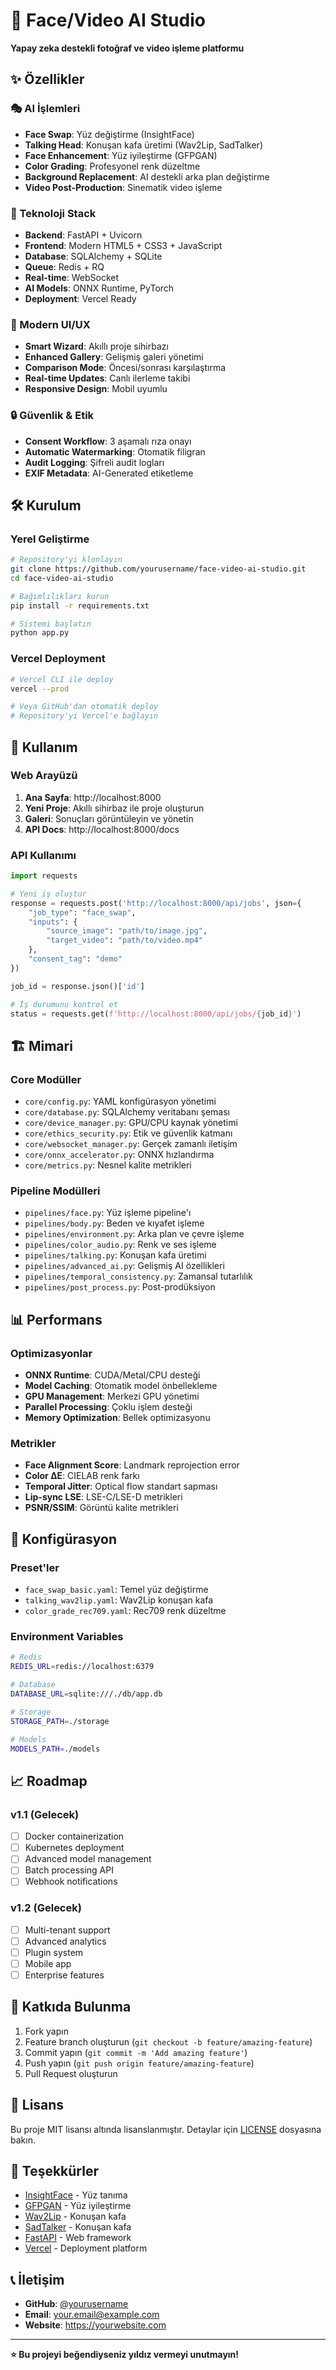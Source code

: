 # 🎯 Face/Video AI Studio

**Yapay zeka destekli fotoğraf ve video işleme platformu**

## ✨ Özellikler

### 🎭 AI İşlemleri
- **Face Swap**: Yüz değiştirme (InsightFace)
- **Talking Head**: Konuşan kafa üretimi (Wav2Lip, SadTalker)
- **Face Enhancement**: Yüz iyileştirme (GFPGAN)
- **Color Grading**: Profesyonel renk düzeltme
- **Background Replacement**: AI destekli arka plan değiştirme
- **Video Post-Production**: Sinematik video işleme

### 🚀 Teknoloji Stack
- **Backend**: FastAPI + Uvicorn
- **Frontend**: Modern HTML5 + CSS3 + JavaScript
- **Database**: SQLAlchemy + SQLite
- **Queue**: Redis + RQ
- **Real-time**: WebSocket
- **AI Models**: ONNX Runtime, PyTorch
- **Deployment**: Vercel Ready

### 🎨 Modern UI/UX
- **Smart Wizard**: Akıllı proje sihirbazı
- **Enhanced Gallery**: Gelişmiş galeri yönetimi
- **Comparison Mode**: Öncesi/sonrası karşılaştırma
- **Real-time Updates**: Canlı ilerleme takibi
- **Responsive Design**: Mobil uyumlu

### 🔒 Güvenlik & Etik
- **Consent Workflow**: 3 aşamalı rıza onayı
- **Automatic Watermarking**: Otomatik filigran
- **Audit Logging**: Şifreli audit logları
- **EXIF Metadata**: AI-Generated etiketleme

## 🛠️ Kurulum

### Yerel Geliştirme
```bash
# Repository'yi klonlayın
git clone https://github.com/yourusername/face-video-ai-studio.git
cd face-video-ai-studio

# Bağımlılıkları kurun
pip install -r requirements.txt

# Sistemi başlatın
python app.py
```

### Vercel Deployment
```bash
# Vercel CLI ile deploy
vercel --prod

# Veya GitHub'dan otomatik deploy
# Repository'yi Vercel'e bağlayın
```

## 📱 Kullanım

### Web Arayüzü
1. **Ana Sayfa**: http://localhost:8000
2. **Yeni Proje**: Akıllı sihirbaz ile proje oluşturun
3. **Galeri**: Sonuçları görüntüleyin ve yönetin
4. **API Docs**: http://localhost:8000/docs

### API Kullanımı
```python
import requests

# Yeni iş oluştur
response = requests.post('http://localhost:8000/api/jobs', json={
    "job_type": "face_swap",
    "inputs": {
        "source_image": "path/to/image.jpg",
        "target_video": "path/to/video.mp4"
    },
    "consent_tag": "demo"
})

job_id = response.json()['id']

# İş durumunu kontrol et
status = requests.get(f'http://localhost:8000/api/jobs/{job_id}')
```

## 🏗️ Mimari

### Core Modüller
- `core/config.py`: YAML konfigürasyon yönetimi
- `core/database.py`: SQLAlchemy veritabanı şeması
- `core/device_manager.py`: GPU/CPU kaynak yönetimi
- `core/ethics_security.py`: Etik ve güvenlik katmanı
- `core/websocket_manager.py`: Gerçek zamanlı iletişim
- `core/onnx_accelerator.py`: ONNX hızlandırma
- `core/metrics.py`: Nesnel kalite metrikleri

### Pipeline Modülleri
- `pipelines/face.py`: Yüz işleme pipeline'ı
- `pipelines/body.py`: Beden ve kıyafet işleme
- `pipelines/environment.py`: Arka plan ve çevre işleme
- `pipelines/color_audio.py`: Renk ve ses işleme
- `pipelines/talking.py`: Konuşan kafa üretimi
- `pipelines/advanced_ai.py`: Gelişmiş AI özellikleri
- `pipelines/temporal_consistency.py`: Zamansal tutarlılık
- `pipelines/post_process.py`: Post-prodüksiyon

## 📊 Performans

### Optimizasyonlar
- **ONNX Runtime**: CUDA/Metal/CPU desteği
- **Model Caching**: Otomatik model önbellekleme
- **GPU Management**: Merkezi GPU yönetimi
- **Parallel Processing**: Çoklu işlem desteği
- **Memory Optimization**: Bellek optimizasyonu

### Metrikler
- **Face Alignment Score**: Landmark reprojection error
- **Color ΔE**: CIELAB renk farkı
- **Temporal Jitter**: Optical flow standart sapması
- **Lip-sync LSE**: LSE-C/LSE-D metrikleri
- **PSNR/SSIM**: Görüntü kalite metrikleri

## 🔧 Konfigürasyon

### Preset'ler
- `face_swap_basic.yaml`: Temel yüz değiştirme
- `talking_wav2lip.yaml`: Wav2Lip konuşan kafa
- `color_grade_rec709.yaml`: Rec709 renk düzeltme

### Environment Variables
```bash
# Redis
REDIS_URL=redis://localhost:6379

# Database
DATABASE_URL=sqlite:///./db/app.db

# Storage
STORAGE_PATH=./storage

# Models
MODELS_PATH=./models
```

## 📈 Roadmap

### v1.1 (Gelecek)
- [ ] Docker containerization
- [ ] Kubernetes deployment
- [ ] Advanced model management
- [ ] Batch processing API
- [ ] Webhook notifications

### v1.2 (Gelecek)
- [ ] Multi-tenant support
- [ ] Advanced analytics
- [ ] Plugin system
- [ ] Mobile app
- [ ] Enterprise features

## 🤝 Katkıda Bulunma

1. Fork yapın
2. Feature branch oluşturun (`git checkout -b feature/amazing-feature`)
3. Commit yapın (`git commit -m 'Add amazing feature'`)
4. Push yapın (`git push origin feature/amazing-feature`)
5. Pull Request oluşturun

## 📄 Lisans

Bu proje MIT lisansı altında lisanslanmıştır. Detaylar için [LICENSE](LICENSE) dosyasına bakın.

## 🙏 Teşekkürler

- [InsightFace](https://github.com/deepinsight/insightface) - Yüz tanıma
- [GFPGAN](https://github.com/TencentARC/GFPGAN) - Yüz iyileştirme
- [Wav2Lip](https://github.com/Rudrabha/Wav2Lip) - Konuşan kafa
- [SadTalker](https://github.com/OpenTalker/SadTalker) - Konuşan kafa
- [FastAPI](https://fastapi.tiangolo.com/) - Web framework
- [Vercel](https://vercel.com/) - Deployment platform

## 📞 İletişim

- **GitHub**: [@yourusername](https://github.com/yourusername)
- **Email**: your.email@example.com
- **Website**: https://yourwebsite.com

---

**⭐ Bu projeyi beğendiyseniz yıldız vermeyi unutmayın!**